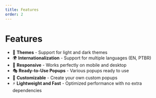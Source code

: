 ```yaml
---
title: Features
order: 2
---
```


# Features

- 🎨 **Themes** - Support for light and dark themes
- 🌍 **Internationalization** - Support for multiple languages (EN, PTBR)
- 📱 **Responsive** - Works perfectly on mobile and desktop
- 🎭 **Ready-to-Use Popups** - Various popups ready to use
- 🔧 **Customizable** - Create your own custom popups
- ⚡ **Lightweight and Fast** - Optimized performance with no extra dependencies